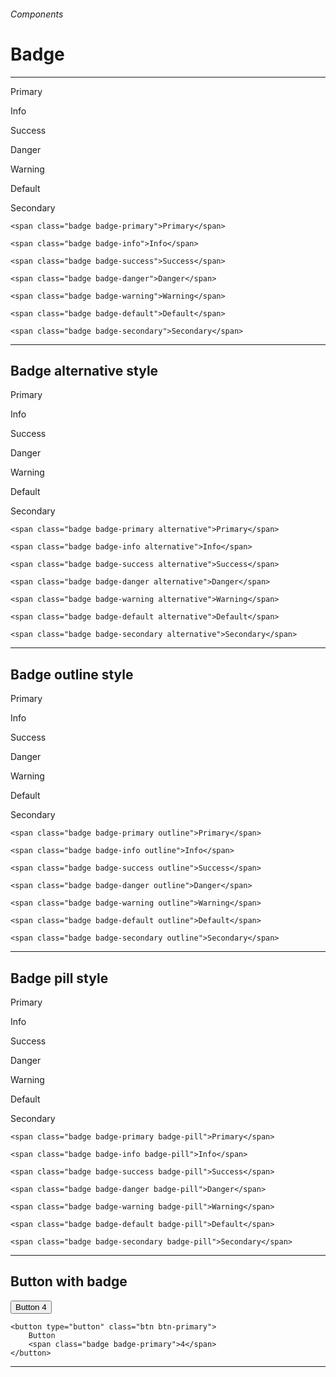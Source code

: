 <h6 class="text-muted text-uppercase">Components</h6>
<h1 class="h3 font-secondary">Badge</h1>
<hr class="border-bottom my-5">

<div class="box">
<span class="badge badge-primary">Primary</span>

<span class="badge badge-info">Info</span>

<span class="badge badge-success">Success</span>

<span class="badge badge-danger">Danger</span>

<span class="badge badge-warning">Warning</span>

<span class="badge badge-default">Default</span>

<span class="badge badge-secondary">Secondary</span>
</div>

    <span class="badge badge-primary">Primary</span>

    <span class="badge badge-info">Info</span>

    <span class="badge badge-success">Success</span>

    <span class="badge badge-danger">Danger</span>

    <span class="badge badge-warning">Warning</span>

    <span class="badge badge-default">Default</span>

    <span class="badge badge-secondary">Secondary</span>

<hr class="border-bottom">

<h2 class="h4">Badge alternative style</h2>

<div class="box">
<span class="badge badge-primary alternative">Primary</span>

<span class="badge badge-info alternative">Info</span>

<span class="badge badge-success alternative">Success</span>

<span class="badge badge-danger alternative">Danger</span>

<span class="badge badge-warning alternative">Warning</span>

<span class="badge badge-default alternative">Default</span>

<span class="badge badge-secondary alternative">Secondary</span>
</div>

    <span class="badge badge-primary alternative">Primary</span>

    <span class="badge badge-info alternative">Info</span>

    <span class="badge badge-success alternative">Success</span>

    <span class="badge badge-danger alternative">Danger</span>

    <span class="badge badge-warning alternative">Warning</span>

    <span class="badge badge-default alternative">Default</span>

    <span class="badge badge-secondary alternative">Secondary</span>

<hr class="border-bottom">

<h2 class="h4">Badge outline style</h2>

<div class="box">
<span class="badge badge-primary outline">Primary</span>

<span class="badge badge-info outline">Info</span>

<span class="badge badge-success outline">Success</span>

<span class="badge badge-danger outline">Danger</span>

<span class="badge badge-warning outline">Warning</span>

<span class="badge badge-default outline">Default</span>

<span class="badge badge-secondary outline">Secondary</span>
</div>

    <span class="badge badge-primary outline">Primary</span>

    <span class="badge badge-info outline">Info</span>

    <span class="badge badge-success outline">Success</span>

    <span class="badge badge-danger outline">Danger</span>

    <span class="badge badge-warning outline">Warning</span>

    <span class="badge badge-default outline">Default</span>

    <span class="badge badge-secondary outline">Secondary</span>

<hr class="border-bottom">

<h2 class="h4">Badge pill style</h2>

<div class="box">
<span class="badge badge-primary badge-pill">Primary</span>

<span class="badge badge-info badge-pill">Info</span>

<span class="badge badge-success badge-pill">Success</span>

<span class="badge badge-danger badge-pill">Danger</span>

<span class="badge badge-warning badge-pill">Warning</span>

<span class="badge badge-default badge-pill">Default</span>

<span class="badge badge-secondary badge-pill">Secondary</span>
</div>

    <span class="badge badge-primary badge-pill">Primary</span>

    <span class="badge badge-info badge-pill">Info</span>

    <span class="badge badge-success badge-pill">Success</span>

    <span class="badge badge-danger badge-pill">Danger</span>

    <span class="badge badge-warning badge-pill">Warning</span>

    <span class="badge badge-default badge-pill">Default</span>

    <span class="badge badge-secondary badge-pill">Secondary</span>
<hr class="border-bottom">

<h2 class="h4">Button with badge</h2>

<div class="box">
    <button type="button" class="btn btn-primary">
        Button
        <span class="badge badge-primary">4</span>
    </button>
</div>

    <button type="button" class="btn btn-primary">
        Button
        <span class="badge badge-primary">4</span>
    </button>

<hr class="border-bottom">